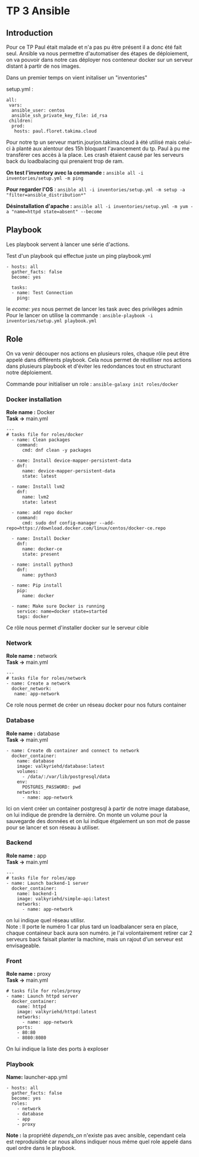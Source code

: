 # TP 3 Ansible

## Introduction

Pour ce TP Paul était malade et n'a pas pu être présent il a donc été fait seul.
Ansible va nous permettre d'automatiser des étapes de déploiement, on va pouvoir dans notre cas déployer nos conteneur docker sur un serveur distant à partir de nos images.

Dans un premier temps on vient initaliser un "inventories" 

setup.yml :
```
all:
 vars:
  ansible_user: centos
  ansible_ssh_private_key_file: id_rsa
 children:
  prod:
   hosts: paul.floret.takima.cloud
```

Pour notre tp un serveur martin.jourjon.takima.cloud à été utilisé mais celui-ci à planté aux alentour des 15h bloquant l'avancement du tp. 
Paul à pu me transférer ces accès à la place. Les crash étaient causé par les serveurs back du loadbalacing qui prenaient trop de ram.

**On test l'inventory avec la commande :** `ansible all -i inventories/setup.yml -m ping`  

**Pour regarder l'OS** : `ansible all -i inventories/setup.yml -m setup -a "filter=ansible_distribution*"`  

**Désinstallation d'apache :** `ansible all -i inventories/setup.yml -m yum -a "name=httpd state=absent" --become`  

## Playbook

Les playbook servent à lancer une série d'actions.

Test d'un playbook qui effectue juste un ping
playbook.yml 
```
- hosts: all
  gather_facts: false
  become: yes

  tasks:
  - name: Test Connection
    ping:
```
le *ecome: yes* nous permet de lancer les task avec des privilèges admin
Pour le lancer on utilise la commande : `ansible-playbook -i inventories/setup.yml playbook.yml`

## Role
On va venir découper nos actions en plusieurs roles, chaque rôle peut être appelé dans différents playbook.
Cela nous permet de réutiliser nos actions dans plusieurs playbook et d'éviter les redondances tout en structurant notre déploiement.

Commande pour initialiser un role : `ansible-galaxy init roles/docker`

### Docker installation
**Role name :** Docker  
**Task ->** main.yml
```
---
# tasks file for roles/docker
  - name: Clean packages
    command:
      cmd: dnf clean -y packages

  - name: Install device-mapper-persistent-data
    dnf:
      name: device-mapper-persistent-data
      state: latest

  - name: Install lvm2
    dnf:
      name: lvm2
      state: latest

  - name: add repo docker
    command:
      cmd: sudo dnf config-manager --add-repo=https://download.docker.com/linux/centos/docker-ce.repo

  - name: Install Docker
    dnf:
      name: docker-ce
      state: present

  - name: install python3
    dnf:
      name: python3

  - name: Pip install
    pip:
      name: docker

  - name: Make sure Docker is running
    service: name=docker state=started
    tags: docker
 ```
 Ce rôle nous permet d'installer docker sur le serveur cible
 
 ### Network
**Role name :** network  
**Task ->** main.yml
```
---
# tasks file for roles/network
- name: Create a network
  docker_network:
   name: app-network
```
Ce role nous permet de créer un réseau docker pour nos futurs container

 ### Database
**Role name :** database  
**Task ->** main.yml
```
- name: Create db container and connect to network
  docker_container:
    name: database
    image: valkyriehd/database:latest
    volumes:
      - /data/:/var/lib/postgresql/data
    env:
      POSTGRES_PASSWORD: pwd
    networks:
      - name: app-network
```
Ici on vient créer un container postgresql à partir de notre image database, on lui indique de prendre la dernière. On monte un volume pour la sauvegarde des données et on lui indique étgalement un son mot de passe pour se lancer et son réseau à utiliser.

### Backend
**Role name :** app  
**Task ->** main.yml
```
---
# tasks file for roles/app
- name: Launch backend-1 server
  docker_container:
    name: backend-1
    image: valkyriehd/simple-api:latest
    networks:
      - name: app-network
```
on lui indique quel réseau utilisr.  
Note : Il porte le numéro 1 car plus tard un loadbalancer sera en place, chaque containeur back aura son numéro.
je l'ai volontairement retirer car 2 serveurs back faisait planter la machine, mais un rajout d'un serveur est envisageable.

### Front
**Role name :** proxy  
**Task ->** main.yml
```
# tasks file for roles/proxy
- name: Launch httpd server
  docker_container:
    name: httpd
    image: valkyriehd/httpd:latest
    networks:
      - name: app-network
    ports:
    - 80:80
    - 8080:8080
```
On lui indique la liste des ports à exploser

### Playbook
**Name:** launcher-app.yml

```
- hosts: all
  gather_facts: false
  become: yes
  roles: 
    - network
    - database
    - app
    - proxy
```

**Note :** la propriété *depends_on* n'existe pas avec ansible, cependant cela est reproduisible car nous allons indiquer nous même quel role appelé dans quel ordre dans le playbook.
